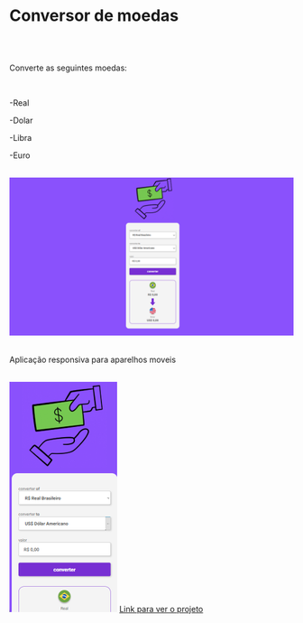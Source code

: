 <h1>Conversor de moedas</h1>
<br>
<br>
<p>Converte as seguintes moedas:</p>
<br>
<p>-Real</p>
<p>-Dolar</p>
<p>-Libra</p>
<p>-Euro</p>
<br>
<img src="./assets/Screenshot 2025-08-04 155400.png">
<br>
<br>
<p>Aplicação responsiva para aparelhos moveis</p>
<br>
<img src="./assets/Screenshot 2025-08-04 160533.png">
<a href="https://sheawase.github.io/conversor-de-moedas/">Link para ver o projeto</a>

